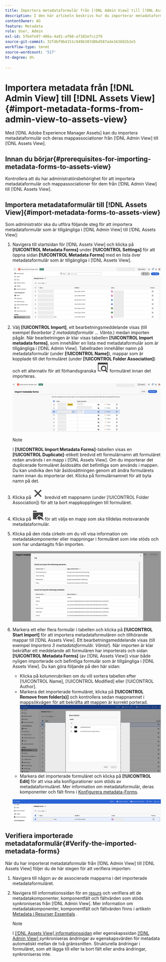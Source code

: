 ```yaml
---
title: Importera metadataformulär från [!DNL Admin View] till [!DNL Assets View]
description: I den här artikeln beskrivs hur du importerar metadataformuläret från [!DNL Admin View] till [!DNL Assets View]
contentOwner: AG
feature: Metadata
role: User, Admin
exl-id: 5fb4fe97-486a-4a91-af60-a7182efcc2f9
source-git-commit: 32fdbf9b4151c949b307d8bd587ade163682b2e5
workflow-type: tm+mt
source-wordcount: '517'
ht-degree: 0%

---
```


# Importera metadata från [!DNL Admin View] till [!DNL Assets View] {#import-metadata-forms-from-admin-view-to-assets-view}

Med [!DNL Adobe Experience Manager Assets] kan du importera metadataformulär och deras mappassociationer från [!DNL Admin View] till [!DNL Assets View].

## Innan du börjar{#prerequisites-for-importing-metadata-forms-to-assets-view}

Kontrollera att du har administratörsbehörighet för att importera metadataformulär och mappassociationer för dem från [!DNL Admin View] till [!DNL Assets View].

## Importera metadataformulär till [!DNL Assets View]{#import-metadata-forms-to-assets-view}

Som administratör ska du utföra följande steg för att importera metadataformulär som är tillgängliga i [!DNL Admin View] till [!DNL Assets View]:

1. Navigera till startsidan för [!DNL Assets View] och klicka på **[!UICONTROL  Metadata Forms]** under **[!UICONTROL Settings]** för att öppna sidan **[!UICONTROL Metadata Forms]** med en lista över metadataformulär som är tillgängliga i [!DNL Assets View].

   ![sida med metadataformulär](/help/assets/assets/metadata-forms-page.png)

1. Välj **[!UICONTROL Import]**, ett bearbetningsmeddelande visas (till exempel *Bearbetar 2 metadataformulär ... Vänta.*) medan importen pågår. När bearbetningen är klar visas tabellen **[!UICONTROL Import metadata forms]**, som innehåller en lista med metadataformulär som är tillgängliga i [!DNL Admin View]. Tabellraden innehåller namn på metadataformulär (under **[!UICONTROL Name]**), mappar som är kopplade till det formuläret (under **[!UICONTROL Folder Association]**) och ett alternativ för att förhandsgranska ![förhandsgranska](/help/assets/assets/Preview.svg) formuläret innan det importeras.

   ![Importera Forms-metadatasida](/help/assets/assets/import-metadata-forms-page.png)

   >[!NOTE]
   > 
   > I **[!UICONTROL Import Metadata Forms]**-tabellen visas en **[!UICONTROL Duplicate]**-etikett bredvid ett formulärnamn att formuläret redan används i en mapp i [!DNL Assets View]. Om du importerar det duplicerade formuläret åsidosätts det befintliga som används i mappen. Du kan undvika den här åsidosättningen genom att ändra formulärets namn innan du importerar det. Klicka på formulärnamnet för att byta namn på det.

1. Klicka på ![välj mapp](/help/assets/assets/x.svg) bredvid ett mappnamn (under [!UICONTROL Folder Association]) för att ta bort mappkopplingen till formuläret.
1. Klicka på ![välj mapp](/help/assets/assets/add-to-folder.svg) för att välja en mapp som ska tilldelas motsvarande metadataformulär.
1. Klicka på den röda cirkeln om du vill visa information om metadatakomponenter eller mappningar i formuläret som inte stöds och som har undantagits från importen.

   ![Importera Forms-metadatasida](/help/assets/assets/unsupported-import-elements.png)

1. Markera ett eller flera formulär i tabellen och klicka på **[!UICONTROL Start Import]** för att importera metadataformulären och tillhörande mappar till [!DNL Assets View]. Ett bearbetningsmeddelande visas (till exempel *Importera 3 metadataformulär. Vänta!*). När importen är klar bekräftar ett meddelande att formulären har importerats och sidan **[!UICONTROL Metadata Forms]** (av [!DNL Assets View]) visar både nyligen importerade och befintliga formulär som är tillgängliga i [!DNL Assets View]. Du kan göra följande på den här sidan:

   * Klicka på kolumnrubriken om du vill sortera tabellen efter [!UICONTROL Name], [!UICONTROL Modified] eller [!UICONTROL Author].
   * Markera det importerade formuläret, klicka på **[!UICONTROL Remove from folder(s)]** och kontrollera sedan mappnamnet i mappsökvägen för att bekräfta att mappen är korrekt porterad.
     ![verifiera sidan med metadataformulär](/help/assets/assets/confirm-ported-folder.png)
   * Markera det importerade formuläret och klicka på **[!UICONTROL Edit]** för att visa alla konfigurationer som stöds av metadataformuläret. Mer information om metadataformulär, deras komponenter och fält finns i [Konfigurera metadata-Forms](https://experienceleague.adobe.com/en/docs/experience-manager-assets-essentials/help/metadata#metadata-forms).

   ![verifiera sidan med metadataformulär](/help/assets/assets/verify-metadata-forms-page.png)

## Verifiera importerade metadataformulär{#Verify-the-imported-metadata-forms}

När du har importerat metadataformulär från [!DNL Admin View] till [!DNL Assets View] följer du de här stegen för att verifiera importen:

1. Navigera till någon av de associerade mapparna i det importerade metadataformuläret.
1. Navigera till informationssidan för en [resurs](/help/assets/navigate-assets-view.md#preview-assets) och verifiera att de metadatakomponenter, komponentfält och fältvärden som stöds synkroniseras från [!DNL Admin View]. Mer information om metadatakomponenter, komponentfält och fältvärden finns i artikeln [Metadata i Resurser Essentials](https://experienceleague.adobe.com/en/docs/experience-manager-assets-essentials/help/metadata) .

   >[!NOTE]
   >
   > I [[!DNL Assets View] informationssidan](https://experienceleague.adobe.com/en/docs/experience-manager-cloud-service/content/assets/assets-view/metadata-assets-view#metadata-forms) eller egenskapssidan [[!DNL Admin View] ](https://experienceleague.adobe.com/en/docs/experience-manager-65/content/assets/administer/metadata-schemas) synkroniseras ändringar av egenskapsvärden för metadata automatiskt mellan de två gränssnitten. Strukturella ändringar i formuläret, som att lägga till eller ta bort fält eller andra ändringar, synkroniseras inte.
